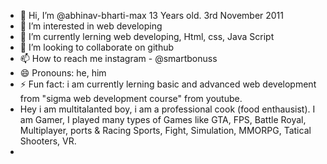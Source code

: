 - 👋 Hi, I’m @abhinav-bharti-max 13 Years old. 3rd November 2011
- 👀 I’m interested in web developing
- 🌱 I’m currently lerning web developing, Html, css, Java Script
- 💞️ I’m looking to collaborate on github
- 📫 How to reach me instagram - @smartbonuss
- 😄 Pronouns: he, him
- ⚡ Fun fact: i am currently lerning basic and advanced web development from "sigma web development course" from youtube.
-  Hey i am multitalanted boy, i am a professional cook (food enthausist). I am Gamer, I played many types of Games like GTA, FPS, Battle Royal, Multiplayer, ports & Racing Sports, Fight, Simulation, MMORPG, Tatical Shooters, VR.
-  <!--- 
abhinav-bharti-max/abhinav-bharti-max is a ✨ special ✨ repository because its `README.md` (this file) appears on your GitHub profile.
You can click the Preview link to take a look at your changes.
--->

